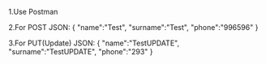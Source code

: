 1.Use Postman<p>
2.For POST JSON: 
{
	"name":"Test",
	"surname":"Test",
	"phone":"996596"
}<p>
3.For PUT(Update) JSON:
{
	"name":"TestUPDATE",
	"surname":"TestUPDATE",
	"phone":"293"
}
